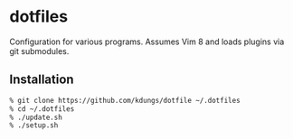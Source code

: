 # dotfiles

Configuration for various programs. Assumes Vim 8 and loads plugins via git
submodules.

## Installation

```zsh
% git clone https://github.com/kdungs/dotfile ~/.dotfiles
% cd ~/.dotfiles
% ./update.sh
% ./setup.sh
```
